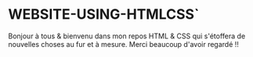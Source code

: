 # WEBSITE-USING-HTMLCSS`
Bonjour à tous & bienvenu dans mon repos HTML & CSS qui s'étoffera de nouvelles choses au fur et à mesure. 
Merci beaucoup d'avoir regardé !! 
